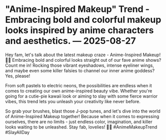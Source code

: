 # "Anime-Inspired Makeup" Trend - Embracing bold and colorful makeup looks inspired by anime characters and aesthetics. — 2025-08-27

Hey fam, let's talk about the latest makeup craze - Anime-Inspired Makeup! 🎨💥 Embracing bold and colorful looks straight out of our fave anime shows? Count me in! Rocking those vibrant eyeshadows, intense eyeliner wings, and maybe even some killer falsies to channel our inner anime goddess? Yes, please!

From soft pastels to electric neons, the possibilities are endless when it comes to creating our own anime-inspired beauty vibe. Whether you're going for a cutie-pie kawaii look or aiming to slay with some fierce warrior vibes, this trend lets you unleash your creativity like never before.

So grab your brushes, blast those J-pop tunes, and let's dive into the world of Anime-Inspired Makeup together! Because when it comes to expressing ourselves, there are no limits - just endless color, imagination, and killer looks waiting to be unleashed. Stay fab, lovelies! 💄✨ #AnimeMakeupTrend #SlayAllDay
